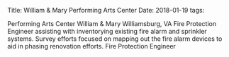 Title: William & Mary Performing Arts Center
Date: 2018-01-19
tags: 


Performing Arts Center
William & Mary
Williamsburg, VA
Fire Protection Engineer assisting with inventorying existing fire alarm and sprinkler systems. Survey efforts focused on mapping out the fire alarm devices to aid in phasing renovation efforts.
Fire Protection Engineer

